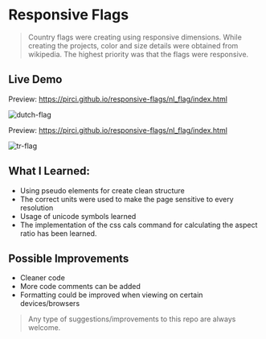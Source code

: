 # Responsive Flags

> Country flags were creating using responsive dimensions. While creating the projects, color and size details were obtained from wikipedia. The highest priority was that the flags were responsive. 


## Live Demo

Preview:  https://pirci.github.io/responsive-flags/nl_flag/index.html

![dutch-flag](https://media.giphy.com/media/wjdAkW6zaHXKrALdgq/giphy.gif)


Preview:  https://pirci.github.io/responsive-flags/nl_flag/index.html

![tr-flag](https://media.giphy.com/media/RF1PHLedC7pJkT6RvV/giphy.gif)


## What I Learned:

- Using pseudo elements for create clean structure
- The correct units were used to make the page sensitive to every resolution
- Usage of unicode symbols learned
- The implementation of the css cals command for calculating the aspect ratio has been learned.


## Possible Improvements

- Cleaner code
- More code comments can be added
- Formatting could be improved when viewing on certain devices/browsers

> Any type of suggestions/improvements to this repo are always welcome.






